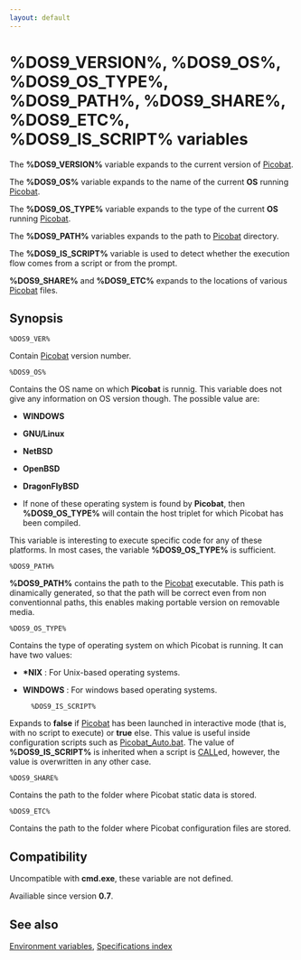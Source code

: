 ```yaml
---
layout: default
---
```

# %DOS9_VERSION%, %DOS9_OS%, %DOS9_OS_TYPE%, %DOS9_PATH%, %DOS9_SHARE%, %DOS9_ETC%, %DOS9_IS_SCRIPT% variables #

The **%DOS9\_VERSION%** variable expands to the current version of 
[Picobat](dos9).

The **%DOS9\_OS%** variable expands to the name of the current **OS** running 
[Picobat](dos9).

The **%DOS9\_OS\_TYPE%** variable expands to the type of the current **OS** 
running [Picobat](dos9).

The **%DOS9\_PATH%** variables expands to the path to [Picobat](dos9) directory.

The **%DOS9\_IS\_SCRIPT%** variable is used to detect whether the execution 
flow comes from a script or from the prompt.

**%DOS9\_SHARE%** and **%DOS9\_ETC%** expands to the locations of various 
[Picobat](dos9) files.

## Synopsis ##

    %DOS9_VER%

Contain [Picobat](dos9) version number.

    %DOS9_OS%

Contains the OS name on which **Picobat** is runnig. This variable does not give 
any information on OS version though. The possible value are:

* **WINDOWS**

* **GNU/Linux**

* **NetBSD**

* **OpenBSD**

* **DragonFlyBSD** 

* If none of these operating system is found by **Picobat**, then 
  **%DOS9\_OS\_TYPE%** will contain the host triplet for which Picobat has been 
  compiled.

This variable is interesting to execute specific code for any of these 
platforms. In most cases, the variable **%DOS9\_OS\_TYPE%** is sufficient.

    %DOS9_PATH%

**%DOS9\_PATH%** contains the path to the [Picobat](dos9) executable. This path 
is dinamically generated, so that the path will be correct even from non 
conventionnal paths, this enables making portable version on removable media.

    %DOS9_OS_TYPE%

Contains the type of operating system on which Picobat is running. It can have 
two values:

* **\*NIX** : For Unix-based operating systems.

* **WINDOWS** : For windows based operating systems.

        %DOS9_IS_SCRIPT%

Expands to **false** if [Picobat](dos9) has been launched in interactive mode 
\(that is, with no script to execute\) or **true** else. This value is useful 
inside configuration scripts such as [Picobat\_Auto.bat](dos9auto). The value of 
**%DOS9\_IS\_SCRIPT%** is inherited when a script is [CALL](call)ed, however, 
the value is overwritten in any other case.

    %DOS9_SHARE%

Contains the path to the folder where Picobat static data is stored.

    %DOS9_ETC%

Contains the path to the folder where Picobat configuration files are stored.

## Compatibility ##

Uncompatible with **cmd.exe**, these variable are not defined.

Availiable since version **0.7**.

## See also ##

[Environment variables](spec/var), [Specifications index](spec/index) 

